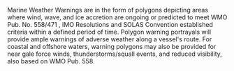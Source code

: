 Marine Weather Warnings are in the form of polygons depicting areas where wind, wave, and ice accretion are ongoing or predicted to meet WMO Pub. No. 558/471 , IMO Resolutions and SOLAS Convention established criteria within a defined period of time. Polygon warning portrayals will provide ample warnings of adverse weather along a vessel's route. For coastal and offshore waters, warning polygons may also be provided for near gale force winds, thunderstorms/squall events, and reduced visibility, also based on WMO Pub. 558.
